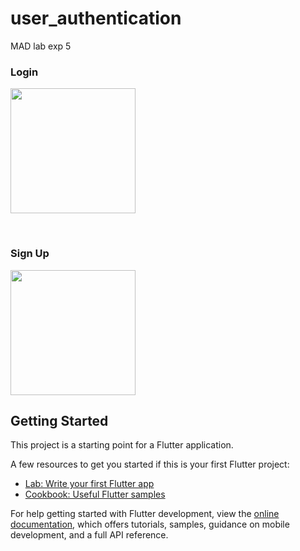 # user_authentication

MAD lab exp 5

### Login

<img src="https://github.com/Prakhar29Sharma/MAD_LAB_EXP-5/assets/87238338/4346cab7-643b-429b-a344-48e0d273be7e" width="200">

<br> <!-- Add a line break for gap -->

### Sign Up

<img src="https://github.com/Prakhar29Sharma/MAD_LAB_EXP-5/assets/87238338/4b876d56-7ce8-4b58-b7fe-3f6941066284" width="200">

## Getting Started

This project is a starting point for a Flutter application.

A few resources to get you started if this is your first Flutter project:

- [Lab: Write your first Flutter app](https://docs.flutter.dev/get-started/codelab)
- [Cookbook: Useful Flutter samples](https://docs.flutter.dev/cookbook)

For help getting started with Flutter development, view the
[online documentation](https://docs.flutter.dev/), which offers tutorials,
samples, guidance on mobile development, and a full API reference.
